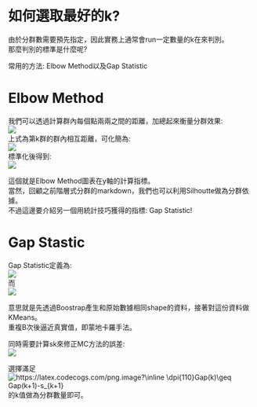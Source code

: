 # 如何選取最好的k?
由於分群數需要預先指定，因此實務上通常會run一定數量的k在來判別。  
那麼判別的標準是什麼呢?  

常用的方法: Elbow Method以及Gap Statistic  

# Elbow Method
我們可以透過計算群內每個點兩兩之間的距離，加總起來衡量分群效果:  
<img src="https://latex.codecogs.com/png.image?\inline&space;\dpi{110}D_k=\sum_{x_i\in&space;C_k}&space;\sum_{x_j\in&space;C_k}&space;\left\|x_i-x_j&space;\right\|^2" />  
上式為第k群的群內相互距離，可化簡為:  
<img src="https://latex.codecogs.com/png.image?\inline&space;\dpi{110}D_k=2*n_k\sum_{x_i\in&space;C_k}&space;\left\|x_i-\mu_k&space;\right\|^2" />  
標準化後得到:  
<img src="https://latex.codecogs.com/png.image?\inline&space;\dpi{110}W_K=\sum_{k=1}^{K}\frac{1}{2n_k}D_k" />  

這個就是Elbow Method圖表在y軸的計算指標。  
當然，回顧之前階層式分群的markdown，我們也可以利用Silhoutte做為分群依據。  
不過這邊要介紹另一個用統計技巧獲得的指標: Gap Statistic!  

# Gap Stastic
Gap Statistic定義為:  
<img src="https://latex.codecogs.com/png.image?\inline&space;\dpi{110}Gap_n(k)=E_{n}^{*}logW_k-logW_k" />  
而  
<img src="https://latex.codecogs.com/png.image?\inline&space;\dpi{110}E_{n}^{*}logW_k=\frac{1}{B}\sum_{b=1}^{B}log(W_{kb}^{*})" />  

意思就是先透過Boostrap產生和原始數據相同shape的資料，接著對這份資料做KMeans。  
重複B次後逼近真實值，即蒙地卡羅手法。  

同時需要計算sk來修正MC方法的誤差:  
<img src="https://latex.codecogs.com/png.image?\inline&space;\dpi{110}\\&space;w'=\frac{1}{B}\sum_{b=1}^{B}logW_{kb}^{*}&space;\\sd(k)=\sqrt{\frac{1}{B}\sum_{b=1}^{B}(logW_{kb}^{*}-w')^2}&space;\\s_k&space;=&space;\sqrt{\frac{B&plus;1}{B}}sd(k)&space;" />  

選擇滿足 <img src="https://latex.codecogs.com/png.image?\inline&space;\dpi{110}Gap(k)\geq&space;Gap(k&plus;1)-s_{k&plus;1}" title="https://latex.codecogs.com/png.image?\inline \dpi{110}Gap(k)\geq Gap(k+1)-s_{k+1}" /> 的k值做為分群數量即可。  

